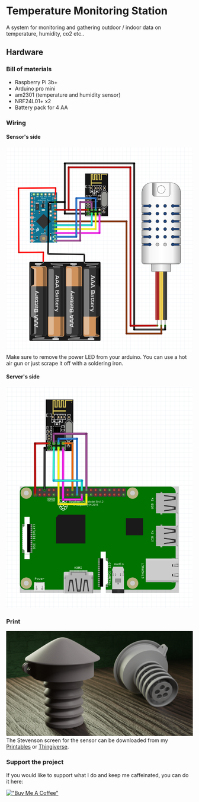 # Temperature Monitoring Station
A system for monitoring and gathering outdoor / indoor data on temperature, humidity, co2 etc..

## Hardware

### Bill of materials
* Raspberry Pi 3b+
* Arduino pro mini
* am2301 (temperature and humidity sensor)
* NRF24L01+ x2
* Battery pack for 4 AA

### Wiring
#### Sensor's side
![](docs/sensor.png)
Make sure to remove the power LED from your arduino. You can use a hot air gun or just scrape it off with a soldering iron.

#### Server's side
![](docs/server.png)

### Print
![](docs/screen.png)
The Stevenson screen for the sensor can be downloaded from my [Printables](https://www.printables.com/social/306904-dmytro-panin/models) or [Thingiverse](https://www.thingiverse.com/dr2mod/designs).

### Support the project

If you would like to support what I do and keep me caffeinated, you can do it here:

[!["Buy Me A Coffee"](https://www.buymeacoffee.com/assets/img/custom_images/orange_img.png)](https://www.buymeacoffee.com/drmod)
